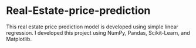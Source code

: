 # Real-Estate-price-prediction
This real estate price prediction model is developed using simple linear regression. I developed this project using NumPy, Pandas, Scikit-Learn, and Matplotlib.
